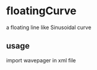 # floatingCurve
a floating line like Sinusoidal curve

<h2>usage</h2>
   import wavepager in xml file